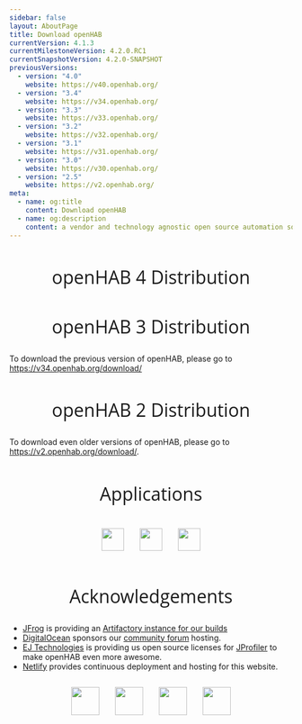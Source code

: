 ```yaml
---
sidebar: false
layout: AboutPage
title: Download openHAB
currentVersion: 4.1.3
currentMilestoneVersion: 4.2.0.RC1
currentSnapshotVersion: 4.2.0-SNAPSHOT
previousVersions:
  - version: "4.0"
    website: https://v40.openhab.org/
  - version: "3.4"
    website: https://v34.openhab.org/
  - version: "3.3"
    website: https://v33.openhab.org/
  - version: "3.2"
    website: https://v32.openhab.org/
  - version: "3.1"
    website: https://v31.openhab.org/
  - version: "3.0"
    website: https://v30.openhab.org/
  - version: "2.5"
    website: https://v2.openhab.org/
meta:
  - name: og:title
    content: Download openHAB
  - name: og:description
    content: a vendor and technology agnostic open source automation software for your home
---
```


<style>
.big-title {
  font-family: 'Open Sans', sans-serif;
  font-size: 2rem;
  font-weight: 400;
  text-align: center;
}
.apps-buttons {
  display: flex;
  align-items: justify;
  align-content: center;
  justify-content: center;
}
@media (max-width: 480px) {
  .apps-buttons {
    text-align: center;
    align-self: center;
    flex-direction: column;
  }
}
.acknowledgements-logos {
  display: flex;
  flex-wrap: wrap;
  align-items: justify;
  align-content: center;
  justify-content: center;
}
</style>

<h2 class="big-title">openHAB 4 Distribution</h2>

<InstallInstructions />

<h2 class="big-title">openHAB 3 Distribution</h2>

To download the previous version of openHAB, please go to https://v34.openhab.org/download/

<h2 class="big-title">openHAB 2 Distribution</h2>

To download even older versions of openHAB, please go to https://v2.openhab.org/download/.

<h2 class="big-title">Applications</h2>


<div class="apps-buttons">
  <a target="_blank" href="https://play.google.com/store/apps/details?id=org.openhab.habdroid"><img style="padding: 1em" height="40" src="./images/android.svg" /></a>
  <a target="_blank" href="https://itunes.apple.com/us/app/openhab/id492054521?mt=8"><img style="padding: 1em" height="40" src="./images/ios.svg" /></a>
  <a target="_blank" href="https://www.microsoft.com/en-us/store/p/openhab/9nmq39ctwxgt"><img style="padding: 1em" height="40" src="./images/win10.png" /></a>
</div>


<h2 class="big-title">Acknowledgements</h2>

<ul>
<li><a href="https://www.jfrog.com">JFrog</a> is providing an <a href="https://openhab.jfrog.io">Artifactory instance for our builds</a></li>
<li><a href="https://www.digitalocean.com">DigitalOcean</a> sponsors our <a href="https://community.openhab.org/">community forum</a> hosting.</li>
<li><a href="https://www.ej-technologies.com/">EJ Technologies</a> is providing us open source licenses for <a href="https://www.ej-technologies.com/products/jprofiler/overview.html">JProfiler</a> to make openHAB even more awesome.</li>
<li><a href="https://www.netlify.com/">Netlify</a> provides continuous deployment and hosting for this website.</li>
</ul>

<div class="acknowledgements-logos">
  <a target="_blank" href="https://www.jfrog.com"><img style="padding: 1em" height="50" src="./images/acknowledgements/jfrog.svg" /></a>
  <a target="_blank" href="https://www.digitalocean.com"><img style="padding: 1em" height="50" src="./images/acknowledgements/digitalocean.png" /></a>
  <a target="_blank" href="https://www.ej-technologies.com/products/jprofiler/overview.html"><img style="padding: 1em" height="50" src="./images/acknowledgements/jprofiler.png" /></a>
  <a target="_blank" href="https://www.netlify.com"><img style="padding: 1em" height="50" src="./images/acknowledgements/netlify.svg" /></a>
</div>
